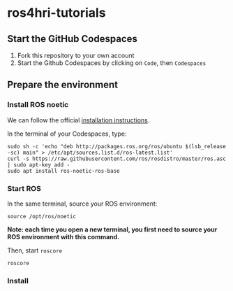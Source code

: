 # ros4hri-tutorials

## Start the GitHub Codespaces

1. Fork this repository to your own account
2. Start the Github Codespaces by clicking on `Code`, then `Codespaces`

## Prepare the environment

### Install ROS noetic

We can follow the official [installation instructions](http://wiki.ros.org/noetic/Installation/Ubuntu).

In the terminal of your Codespaces, type:

```
sudo sh -c 'echo "deb http://packages.ros.org/ros/ubuntu $(lsb_release -sc) main" > /etc/apt/sources.list.d/ros-latest.list'
curl -s https://raw.githubusercontent.com/ros/rosdistro/master/ros.asc | sudo apt-key add -
sudo apt install ros-noetic-ros-base
```

### Start ROS

In the same terminal, source your ROS environment:

```
source /opt/ros/noetic
```

**Note: each time you open a new terminal, you first need to source your ROS environment with this command.**

Then, start `roscore`

```
roscore
```

### Install